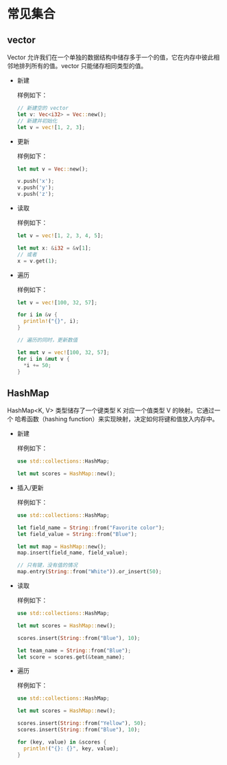 # 常见集合

## vector

Vector 允许我们在一个单独的数据结构中储存多于一个的值，它在内存中彼此相邻地排列所有的值。vector 只能储存相同类型的值。

- 新建

  样例如下：

  ```rust
  // 新建空的 vector
  let v: Vec<i32> = Vec::new();
  // 新建并初始化
  let v = vec![1, 2, 3];
  ```

- 更新

  样例如下：

  ```rust
  let mut v = Vec::new();

  v.push('x');
  v.push('y');
  v.push('z');
  ```

- 读取

  样例如下：

  ```rust
  let v = vec![1, 2, 3, 4, 5];

  let mut x: &i32 = &v[1];
  // 或者
  x = v.get(1);
  ```

- 遍历

  样例如下：

  ```rust
  let v = vec![100, 32, 57];

  for i in &v {
    println!("{}", i);
  }

  // 遍历的同时，更新数值

  let mut v = vec![100, 32, 57];
  for i in &mut v {
    *i += 50;
  }
  ```

## HashMap

HashMap<K, V> 类型储存了一个键类型 K 对应一个值类型 V 的映射。它通过一个 哈希函数（hashing function）来实现映射，决定如何将键和值放入内存中。

- 新建

  样例如下：

  ```rust
  use std::collections::HashMap;

  let mut scores = HashMap::new();
  ```

- 插入/更新

  样例如下：

  ```rust
  use std::collections::HashMap;

  let field_name = String::from("Favorite color");
  let field_value = String::from("Blue");

  let mut map = HashMap::new();
  map.insert(field_name, field_value);

  // 只有键，没有值的情况
  map.entry(String::from("White")).or_insert(50);
  ```

- 读取

  样例如下：

  ```rust
  use std::collections::HashMap;

  let mut scores = HashMap::new();

  scores.insert(String::from("Blue"), 10);

  let team_name = String::from("Blue");
  let score = scores.get(&team_name);
  ```

- 遍历

  样例如下：

  ```rust
  use std::collections::HashMap;

  let mut scores = HashMap::new();
  
  scores.insert(String::from("Yellow"), 50);
  scores.insert(String::from("Blue"), 10);

  for (key, value) in &scores {
    println!("{}: {}", key, value);
  }
  ```